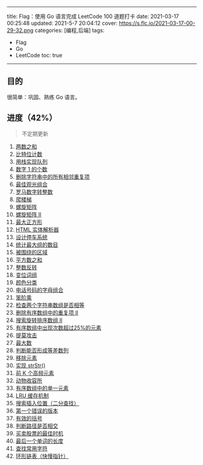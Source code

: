 ----
title: Flag：使用 Go 语言完成 LeetCode 100 道题打卡
date: 2021-03-17 00:25:48
updated: 2021-5-7 20:04:12
cover: https://s.flc.io/2021-03-17-00-29-32.png
categories: [编程,后端]
tags: 
- Flag
- Go
- LeetCode
toc: true
----

## 目的

很简单：巩固、熟练 Go 语言。

## 进度（42%）

<!-- more -->

> 不定期更新

1. [两数之和](/leetcode-two-sum/)
2. [比特位计数](/leetcode-counting-bits/)
3. [用栈实现队列](/leetcode-implement-queue-using-stacks/)
4. [数字 1 的个数](/leetcode-number-of-digit-one/)
5. [删除字符串中的所有相邻重复项](/leetcode-remove-all-adjacent-duplicates-in-string/)
6. [最佳观光组合](/leetcode-best-sightseeing-pair/)
7. [罗马数字转整数](/leetcode-roman-to-integer/)
8. [爬楼梯](/leetcode-climbing-stairs/)
9. [螺旋矩阵](/leetcode-spiral-matrix/)
10. [螺旋矩阵 II](/leetcode-spiral-matrix-ii/)
11. [最大正方形](/leetcode-maximal-square/)
12. [HTML 实体解析器](/leetcode-html-entity-parser/)
13. [设计停车系统](/leetcode-design-parking-system/)
14. [统计最大组的数目](/leetcode-count-largest-group/)
15. [被围绕的区域](/leetcode-surrounded-regions/)
16. [平方数之和](/leetcode-sum-of-square-numbers/)
17. [整数反转](/leetcode-reverse-integer/)
18. [变位词组](/leetcode-group-anagrams-lcci/)
19. [颜色分类](/leetcode-sort-colors/)
20. [电话号码的字母组合](/leetcode-letter-combinations-of-a-phone-number/)
21. [笨阶乘](/leetcode-clumsy-factorial/)
22. [检查两个字符串数组是否相等](/leetcode-check-if-two-string-arrays-are-equivalent/)
23. [删除有序数组中的重复项 II](/leetcode-remove-duplicates-from-sorted-array-ii/)
24. [搜索旋转排序数组 II](/leetcode-search-in-rotated-sorted-array-ii/)
25. [有序数组中出现次数超过25%的元素](/leetcode-element-appearing-more-than-25-in-sorted-array/)
26. [提莫攻击](/leetcode-teemo-attacking/)
27. [最大数](/leetcode-largest-number/)
28. [判断能否形成等差数列](/leetcode-can-make-arithmetic-progression-from-sequence/)
29. [移除元素](/leetcode-remove-element/)
30. [实现 strStr()](/leetcode-implement-strstr/)
31. [前 K 个高频元素](/leetcode-top-k-frequent-elements/)
32. [动物收容所](/leetcode-animal-shelter-lcci/)
33. [有序数组中的单一元素](/leetcode-single-element-in-a-sorted-array/)
34. [LRU 缓存机制](/leetcode-lru-cache/)
35. [搜索插入位置（二分查找）](/leetcode-search-insert-position/)
36. [第一个错误的版本](/leetcode-first-bad-version/)
37. [有效的括号](/leetcode-valid-parentheses/)
38. [判断路径是否相交](/leetcode-path-crossing/)
39. [买卖股票的最佳时机](/leetcode-best-time-to-buy-and-sell-stock/)
40. [最后一个单词的长度](/leetcode-length-of-last-word/)
41. [查找常用字符](/leetcode-find-common-characters/)
42. [环形链表（快慢指针）](/leetcode-linked-list-cycle/)
